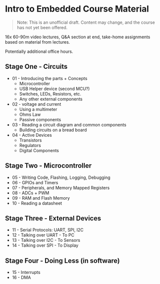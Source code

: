 # Intro to Embedded Course Material

> Note: This is an unofficial draft. Content may change, and the course has not yet been offered.

16x 60-90m video lectures, Q&A section at end, take-home assignments based on material from lectures.

Potentially additional office hours.

## Stage One - Circuits

* 01 - Introducing the parts + Concepts
    * Microcontroller
    * USB Helper device (second MCU?)
    * Switches, LEDs, Resistors, etc.
    * Any other external components
* 02 - voltage and current
    * Using a multimeter
    * Ohms Law
    * Passive components
* 03 - Reading a circuit diagram and common components
    * Building circuits on a bread board
* 04 - Active Devices
    * Transistors
    * Regulators
    * Digital Components

## Stage Two - Microcontroller

* 05 - Writing Code, Flashing, Logging, Debugging
* 06 - GPIOs and Timers
* 07 - Peripherals, and Memory Mapped Registers
* 08 - ADCs + PWM
* 09 - RAM and Flash Memory
* 10 - Reading a datasheet

## Stage Three - External Devices

* 11 - Serial Protocols: UART, SPI, I2C
* 12 - Talking over UART - To PC
* 13 - Talking over I2C  - To Sensors
* 14 - Talking over SPI  - To Display

## Stage Four - Doing Less (in software)

* 15 - Interrupts
* 16 - DMA

